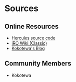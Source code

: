 # Sources

## Online Resources

* [Hercules source code](https://github.com/HerculesWS/Hercules/)
* [iRO Wiki (Classic)](https://irowiki.org/classic)
* [Kokotewa's Blog](https://blog.kokotewa.com/category/ro/)

## Community Members

* Kokotewa
